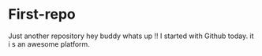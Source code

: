 # First-repo
Just another repository
hey buddy whats up !! I started with Github today.
it i s an awesome platform.
